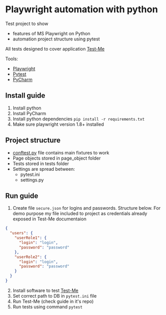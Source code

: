 # Playwright automation with python

Test project to show

- features of MS Playwright on Python
- automation project structure using pytest

All tests designed to cover application [Test-Me](https://github.com/Ypurek/TestMe-TCM)

Tools:

- [Playwright](https://github.com/microsoft/playwright-python)
- [Pytest](https://pytest.org/)
- [PyCharm](https://www.jetbrains.com/ru-ru/pycharm/)

## Install guide

1. Install python
2. Install PyCharm
3. Install python dependencies
   `pip install -r requirements.txt`
4. Make sure playwright version 1.8+ installed

## Project structure

- [conftest.py](conftest.py) file contains main fixtures to work
- Page objects stored in page_object folder
- Tests stored in tests folder
- Settings are spread between:
    - pytest.ini
    - settings.py

## Run guide

1. Create file `secure.json` for logins and passwords. Structure below. For demo purpose my file included to project as credentials already exposed in Test-Me documentaion

```json
{
  "users": {
    "userRole1": {
      "login": "login",
      "password": "password"
    },
    "userRole2": {
      "login": "login",
      "password": "password"
    }
  }
}
```
2. Install software to test [Test-Me](https://github.com/Ypurek/TestMe-TCM)
3. Set correct path to DB in `pytest.ini` file
4. Run Test-Me (check guide in it's repo)
5. Run tests using command `pytest`


